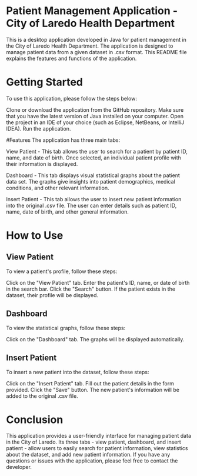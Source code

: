 # Patient Management Application - City of Laredo Health Department
This is a desktop application developed in Java for patient management in the City of Laredo Health Department. The application is designed to manage patient data from a given dataset in .csv format. This README file explains the features and functions of the application.

# Getting Started
To use this application, please follow the steps below:

Clone or download the application from the GitHub repository.
Make sure that you have the latest version of Java installed on your computer.
Open the project in an IDE of your choice (such as Eclipse, NetBeans, or IntelliJ IDEA).
Run the application.

#Features
The application has three main tabs:

View Patient - This tab allows the user to search for a patient by patient ID, name, and date of birth. Once selected, an individual patient profile with their information is displayed.

Dashboard - This tab displays visual statistical graphs about the patient data set. The graphs give insights into patient demographics, medical conditions, and other relevant information.

Insert Patient - This tab allows the user to insert new patient information into the original .csv file. The user can enter details such as patient ID, name, date of birth, and other general information.

# How to Use
## View Patient
To view a patient's profile, follow these steps:

Click on the "View Patient" tab.
Enter the patient's ID, name, or date of birth in the search bar.
Click the "Search" button.
If the patient exists in the dataset, their profile will be displayed.

## Dashboard
To view the statistical graphs, follow these steps:

Click on the "Dashboard" tab.
The graphs will be displayed automatically.

## Insert Patient
To insert a new patient into the dataset, follow these steps:

Click on the "Insert Patient" tab.
Fill out the patient details in the form provided.
Click the "Save" button.
The new patient's information will be added to the original .csv file.

# Conclusion
This application provides a user-friendly interface for managing patient data in the City of Laredo. Its three tabs - view patient, dashboard, and insert patient - allow users to easily search for patient information, view statistics about the dataset, and add new patient information. If you have any questions or issues with the application, please feel free to contact the developer.
